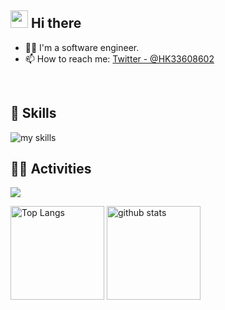 ## <img src="https://media.giphy.com/media/hvRJCLFzcasrR4ia7z/giphy.gif" width="28"> Hi there
- 🧑‍💻 I'm a software engineer.
- 📫 How to reach me: [Twitter - @HK33608602](https://x.com/HK33608602)
<br>

<!-- アイコンの選択肢一覧：https://arc.net/l/quote/zizyykfh -->
## 🌱 Skills
<img alt="my skills" src="https://skillicons.dev/icons?theme=dark&perline=7&i=html,css,js,ts,tailwind,bootstrap,figma,java,php,py,go,ruby,cpp,c,matlab,rails,aws,docker,nginx,git,github,githubactions,mysql,windows,ubuntu," />
<br>

## 🏃‍♀️ Activities
![](https://github-profile-summary-cards.vercel.app/api/cards/profile-details?username=Aki158)

<p align="left"> 
  <img alt="Top Langs" height="150px" src="https://github-readme-stats.vercel.app/api/top-langs/?username=Aki158&layout=compact&count_private=true&show_icons=true" />
  <img alt="github stats" height="150px" src="https://github-readme-stats.vercel.app/api?username=Aki158&count_private=true&show_icons=true&show_icons=true" />
</p>

<!--
**Aki158/Aki158** is a ✨ _special_ ✨ repository because its `README.md` (this file) appears on your GitHub profile.

Here are some ideas to get you started:

- 🔭 I’m currently working on ...
- 🌱 I’m currently learning ...
- 👯 I’m looking to collaborate on ...
- 🤔 I’m looking for help with ...
- 💬 Ask me about ...
- 📫 How to reach me: ...
- 😄 Pronouns: ...
- ⚡ Fun fact: ...
-->
